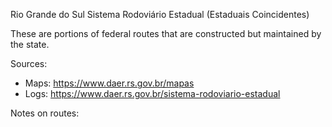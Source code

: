 Rio Grande do Sul Sistema Rodoviário Estadual (Estaduais Coincidentes)

These are portions of federal routes that are constructed but maintained by the state.

Sources:
* Maps: https://www.daer.rs.gov.br/mapas
* Logs: https://www.daer.rs.gov.br/sistema-rodoviario-estadual

Notes on routes:
